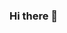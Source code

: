 ### Hi there 👋

<!--
**RIDHOJAYA/RIDHOJAYA** is a ✨ _special_ ✨ repository because its `README.md` (this file) appears on your GitHub profile.

Here are some ideas to get you started:

- 🔭 I’m currently working on -
- 🌱 I’m currently learning Coding 
- 👯 I’m looking to collaborate on -
- 🤔 I’m looking for help with Someone who wants to help me
- 💬 Ask me about -
- 📫 How to reach me: Reach me with Love
- 😄 Pronouns: -
- ⚡ Fun fact: -
-->

